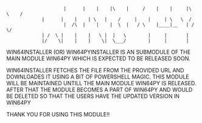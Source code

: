                          |      |    |    |\    |     /    |    |     |\   \    /
	         	 |      |    |    | \   |    /     |    |     | \   \  /
                         |  /\  |    |    |  \  |   / \    |____|__   | /    \/     
		         | /  \ |    |    |   \ |  |   \        |     |       |
		         |/    \|    |    |    \|  \___/        |     |       |


WIN64INSTALLER (OR) WIN64PYINSTALLER IS AN SUBMODULE OF THE MAIN MODULE WIN64PY WHICH IS EXPECTED TO BE RELEASED SOON.

WIN64INSTALLER FETCHES THE FILE FROM THE PROVIDED URL AND DOWNLOADES IT USING A BIT OF POWERSHELL MAGIC.
THIS MODULE WILL BE MAINTAINED UNTILL THE MAIN MODULE WIN64PY IS RELEASED. AFTER THAT THE MODULE BECOMES A PART OF
WIN64PY AND WOULD BE DELETED SO THAT THE USERS HAVE THE UPDATED VERSION IN WIN64PY

THANK YOU FOR USING THIS MODULE!!	